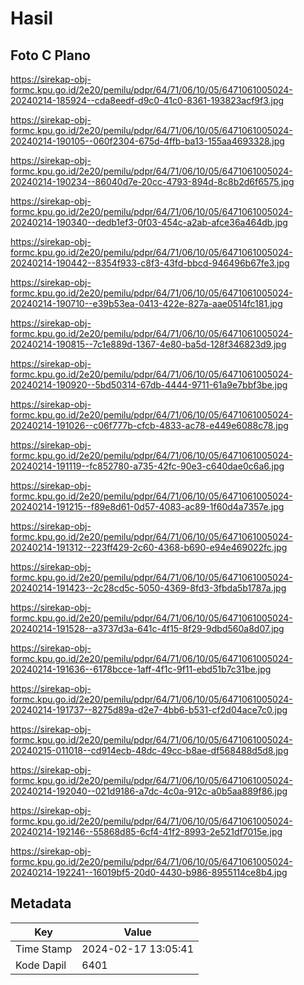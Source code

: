 # Hasil

## Foto C Plano

https://sirekap-obj-formc.kpu.go.id/2e20/pemilu/pdpr/64/71/06/10/05/6471061005024-20240214-185924--cda8eedf-d9c0-41c0-8361-193823acf9f3.jpg

https://sirekap-obj-formc.kpu.go.id/2e20/pemilu/pdpr/64/71/06/10/05/6471061005024-20240214-190105--060f2304-675d-4ffb-ba13-155aa4693328.jpg

https://sirekap-obj-formc.kpu.go.id/2e20/pemilu/pdpr/64/71/06/10/05/6471061005024-20240214-190234--86040d7e-20cc-4793-894d-8c8b2d6f6575.jpg

https://sirekap-obj-formc.kpu.go.id/2e20/pemilu/pdpr/64/71/06/10/05/6471061005024-20240214-190340--dedb1ef3-0f03-454c-a2ab-afce36a464db.jpg

https://sirekap-obj-formc.kpu.go.id/2e20/pemilu/pdpr/64/71/06/10/05/6471061005024-20240214-190442--8354f933-c8f3-43fd-bbcd-946496b67fe3.jpg

https://sirekap-obj-formc.kpu.go.id/2e20/pemilu/pdpr/64/71/06/10/05/6471061005024-20240214-190710--e39b53ea-0413-422e-827a-aae0514fc181.jpg

https://sirekap-obj-formc.kpu.go.id/2e20/pemilu/pdpr/64/71/06/10/05/6471061005024-20240214-190815--7c1e889d-1367-4e80-ba5d-128f346823d9.jpg

https://sirekap-obj-formc.kpu.go.id/2e20/pemilu/pdpr/64/71/06/10/05/6471061005024-20240214-190920--5bd50314-67db-4444-9711-61a9e7bbf3be.jpg

https://sirekap-obj-formc.kpu.go.id/2e20/pemilu/pdpr/64/71/06/10/05/6471061005024-20240214-191026--c06f777b-cfcb-4833-ac78-e449e6088c78.jpg

https://sirekap-obj-formc.kpu.go.id/2e20/pemilu/pdpr/64/71/06/10/05/6471061005024-20240214-191119--fc852780-a735-42fc-90e3-c640dae0c6a6.jpg

https://sirekap-obj-formc.kpu.go.id/2e20/pemilu/pdpr/64/71/06/10/05/6471061005024-20240214-191215--f89e8d61-0d57-4083-ac89-1f60d4a7357e.jpg

https://sirekap-obj-formc.kpu.go.id/2e20/pemilu/pdpr/64/71/06/10/05/6471061005024-20240214-191312--223ff429-2c60-4368-b690-e94e469022fc.jpg

https://sirekap-obj-formc.kpu.go.id/2e20/pemilu/pdpr/64/71/06/10/05/6471061005024-20240214-191423--2c28cd5c-5050-4369-8fd3-3fbda5b1787a.jpg

https://sirekap-obj-formc.kpu.go.id/2e20/pemilu/pdpr/64/71/06/10/05/6471061005024-20240214-191528--a3737d3a-641c-4f15-8f29-9dbd560a8d07.jpg

https://sirekap-obj-formc.kpu.go.id/2e20/pemilu/pdpr/64/71/06/10/05/6471061005024-20240214-191636--6178bcce-1aff-4f1c-9f11-ebd51b7c31be.jpg

https://sirekap-obj-formc.kpu.go.id/2e20/pemilu/pdpr/64/71/06/10/05/6471061005024-20240214-191737--8275d89a-d2e7-4bb6-b531-cf2d04ace7c0.jpg

https://sirekap-obj-formc.kpu.go.id/2e20/pemilu/pdpr/64/71/06/10/05/6471061005024-20240215-011018--cd914ecb-48dc-49cc-b8ae-df568488d5d8.jpg

https://sirekap-obj-formc.kpu.go.id/2e20/pemilu/pdpr/64/71/06/10/05/6471061005024-20240214-192040--021d9186-a7dc-4c0a-912c-a0b5aa889f86.jpg

https://sirekap-obj-formc.kpu.go.id/2e20/pemilu/pdpr/64/71/06/10/05/6471061005024-20240214-192146--55868d85-6cf4-41f2-8993-2e521df7015e.jpg

https://sirekap-obj-formc.kpu.go.id/2e20/pemilu/pdpr/64/71/06/10/05/6471061005024-20240214-192241--16019bf5-20d0-4430-b986-8955114ce8b4.jpg


## Metadata

| Key        | Value               |
| ---------- | ------------------- |
| Time Stamp | 2024-02-17 13:05:41 |
| Kode Dapil | 6401                |



